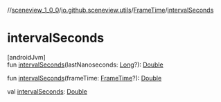 //[sceneview_1_0_0](../../../index.md)/[io.github.sceneview.utils](../index.md)/[FrameTime](index.md)/[intervalSeconds](interval-seconds.md)

# intervalSeconds

[androidJvm]\
fun [intervalSeconds](interval-seconds.md)(lastNanoseconds: [Long](https://kotlinlang.org/api/latest/jvm/stdlib/kotlin/-long/index.html)?): [Double](https://kotlinlang.org/api/latest/jvm/stdlib/kotlin/-double/index.html)

fun [intervalSeconds](interval-seconds.md)(frameTime: [FrameTime](index.md)?): [Double](https://kotlinlang.org/api/latest/jvm/stdlib/kotlin/-double/index.html)

val [intervalSeconds](interval-seconds.md): [Double](https://kotlinlang.org/api/latest/jvm/stdlib/kotlin/-double/index.html)
